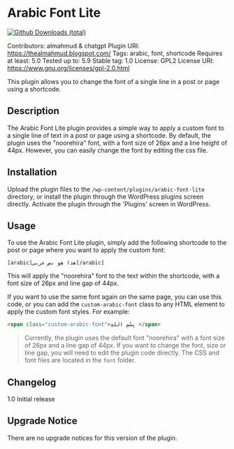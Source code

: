 Arabic Font Lite
==================

[![Github Downloads (total)](https://img.shields.io/github/downloads/almahmudbd/arabic-font-plugin/total?color=blue&style=for-the-badge)](https://github.com/almahmudbd/arabic-font-plugin/releases)

Contributors: almahmud & chatgpt
Plugin URI: https://thealmahmud.blogspot.com/
Tags: arabic, font, shortcode
Requires at least: 5.0
Tested up to: 5.9
Stable tag: 1.0
License: GPL2
License URI: https://www.gnu.org/licenses/gpl-2.0.html

This plugin allows you to change the font of a single line in a post or page using a shortcode.

## Description

The Arabic Font Lite plugin provides a simple way to apply a custom font to a single line of text in a post or page using a shortcode. By default, the plugin uses the "noorehira" font, with a font size of 26px and a line height of 44px. However, you can easily change the font by editing the css file.

## Installation

Upload the plugin files to the `/wp-content/plugins/arabic-font-lite` directory, or install the plugin through the WordPress plugins screen directly. Activate the plugin through the 'Plugins' screen in WordPress.

## Usage

To use the Arabic Font Lite plugin, simply add the following shortcode to the post or page where you want to apply the custom font:


```bbcode
[arabic]هذا هو نص عربي[/arabic]
```

This will apply the "noorehira" font to the text within the shortcode, with a font size of 26px and line gap of 44px.

If you want to use the same font again on the same page, you can use this code, or you can add the `custom-arabic-font` class to any HTML element to apply the custom font styles. For example:

```html
<span class="custom-arabic-font">بِسْمِ اللهِ </span>
```

> Currently, the plugin uses the default font "noorehira" with a font size of 26px and a line gap of 44px. If you want to change the font, size or line gap, you will need to edit the plugin code directly. The CSS and font files are located in the `font` folder.


Changelog
-----

1.0
Initial release

Upgrade Notice
-----

There are no upgrade notices for this version of the plugin.
